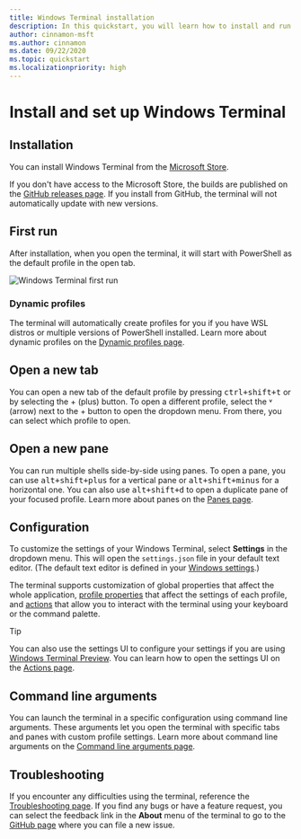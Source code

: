 ```yaml
---
title: Windows Terminal installation
description: In this quickstart, you will learn how to install and run Windows Terminal.
author: cinnamon-msft
ms.author: cinnamon
ms.date: 09/22/2020
ms.topic: quickstart
ms.localizationpriority: high
---
```


# Install and set up Windows Terminal

## Installation

You can install Windows Terminal from the [Microsoft Store](https://aka.ms/terminal).

If you don't have access to the Microsoft Store, the builds are published on the [GitHub releases page](https://github.com/microsoft/terminal/releases). If you install from GitHub, the terminal will not automatically update with new versions.

## First run

After installation, when you open the terminal, it will start with PowerShell as the default profile in the open tab.

![Windows Terminal first run](./images/first-run.png)

### Dynamic profiles

The terminal will automatically create profiles for you if you have WSL distros or multiple versions of PowerShell installed. Learn more about dynamic profiles on the [Dynamic profiles page](./dynamic-profiles.md).

## Open a new tab

You can open a new tab of the default profile by pressing <kbd>ctrl+shift+t</kbd> or by selecting the + (plus) button. To open a different profile, select the ˅ (arrow) next to the + button to open the dropdown menu. From there, you can select which profile to open.

## Open a new pane

You can run multiple shells side-by-side using panes. To open a pane, you can use <kbd>alt+shift+plus</kbd> for a vertical pane or <kbd>alt+shift+minus</kbd> for a horizontal one. You can also use <kbd>alt+shift+d</kbd> to open a duplicate pane of your focused profile. Learn more about panes on the [Panes page](./panes.md).

## Configuration

To customize the settings of your Windows Terminal, select **Settings** in the dropdown menu. This will open the `settings.json` file in your default text editor. (The default text editor is defined in your [Windows settings](ms-settings:defaultapps).)

The terminal supports customization of global properties that affect the whole application, [profile properties](./customize-settings/profile-general.md) that affect the settings of each profile, and [actions](./customize-settings/actions.md) that allow you to interact with the terminal using your keyboard or the command palette.

> [!TIP]
> You can also use the settings UI to configure your settings if you are using [Windows Terminal Preview](https://aka.ms/terminal-preview). You can learn how to open the settings UI on the [Actions page](./customize-settings/actions.md#application-level-commands).

## Command line arguments

You can launch the terminal in a specific configuration using command line arguments. These arguments let you open the terminal with specific tabs and panes with custom profile settings. Learn more about command line arguments on the [Command line arguments page](./command-line-arguments.md).

## Troubleshooting

If you encounter any difficulties using the terminal, reference the [Troubleshooting page](./troubleshooting.md). If you find any bugs or have a feature request, you can select the feedback link in the **About** menu of the terminal to go to the [GitHub page](https://github.com/microsoft/terminal) where you can file a new issue.

